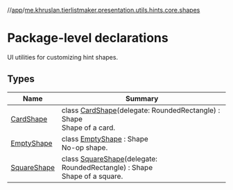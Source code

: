 //[app](../../index.md)/[me.khruslan.tierlistmaker.presentation.utils.hints.core.shapes](index.md)

# Package-level declarations

UI utilities for customizing hint shapes.

## Types

| Name | Summary |
|---|---|
| [CardShape](-card-shape/index.md) | class [CardShape](-card-shape/index.md)(delegate: RoundedRectangle) : Shape<br>Shape of a card. |
| [EmptyShape](-empty-shape/index.md) | class [EmptyShape](-empty-shape/index.md) : Shape<br>No-op shape. |
| [SquareShape](-square-shape/index.md) | class [SquareShape](-square-shape/index.md)(delegate: RoundedRectangle) : Shape<br>Shape of a square. |
